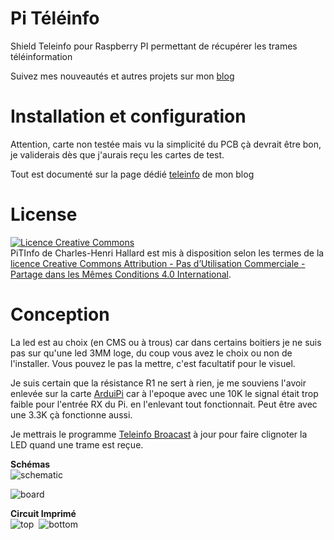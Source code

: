 Pi Téléinfo
===========
Shield Teleinfo pour Raspberry PI permettant de récupérer les trames téléinformation

Suivez mes nouveautés et autres projets sur mon [blog][4] 

Installation et configuration
==============================

Attention, carte non testée mais vu la simplicité du PCB çà devrait être bon, je validerais dès que j'aurais reçu les cartes de test.

Tout est documenté sur la page dédié [teleinfo][5] de mon blog 

License
=======

<a rel="license" href="http://creativecommons.org/licenses/by-nc-sa/4.0/"><img alt="Licence Creative Commons" style="border-width:0" src="https://i.creativecommons.org/l/by-nc-sa/4.0/88x31.png" /></a><br /><span xmlns:dct="http://purl.org/dc/terms/" property="dct:title">PiTInfo</span> de <span xmlns:cc="http://creativecommons.org/ns#" property="cc:attributionName">Charles-Henri Hallard</span> est mis à disposition selon les termes de la <a rel="license" href="http://creativecommons.org/licenses/by-nc-sa/4.0/">licence Creative Commons Attribution - Pas d’Utilisation Commerciale - Partage dans les Mêmes Conditions 4.0 International</a>.

Conception
==========

La led est au choix (en CMS ou à trous) car dans certains boitiers je ne suis pas sur qu'une led 3MM loge, du coup vous avez le choix ou non de l'installer. Vous pouvez le pas la mettre, c'est facultatif pour le visuel.

Je suis certain que la résistance R1 ne sert à rien, je me souviens l'avoir enlevée sur la carte [ArduiPi][2] car à l'epoque avec une 10K le signal était trop faible pour l'entrée RX du Pi. en l'enlevant tout fonctionnait. Peut être avec une 3.3K çà fonctionne aussi.


Je mettrais le programme [Teleinfo Broacast][3] à jour pour faire clignoter la LED quand une trame est reçue.


**Schémas**  
![schematic](https://raw.githubusercontent.com/hallard/teleinfo/master/PiTInfo/PiTlnfo-sch.png)

![board]( https://raw.githubusercontent.com/hallard/teleinfo/master/PiTInfo/PiTlnfo-brd.png )

**Circuit Imprimé**  
![top](https://raw.githubusercontent.com/hallard/teleinfo/master/PiTInfo/PiTlnfo-top.png)&nbsp;&nbsp;![bottom](https://raw.githubusercontent.com/hallard/teleinfo/master/PiTInfo/PiTlnfo-bottom.png)

[2]: http://hallard.me/arduipi-the-shield-that-brings-arduino-to-raspberry-pi/
[3]: http://hallard.me/teleinfo-emoncms/
[4]: http://hallard.me
[5]: http://hallard.me/teleinfo/
